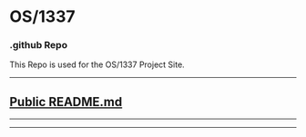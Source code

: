 # OS/1337
### .github Repo
This Repo is used for the OS/1337 Project Site.

---

## [Public README.md](profile/README.md)

---

---
